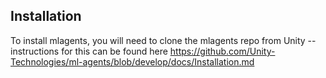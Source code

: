 ## Installation

To install mlagents, you will need to clone the mlagents repo from Unity -- instructions for this can be found here https://github.com/Unity-Technologies/ml-agents/blob/develop/docs/Installation.md
